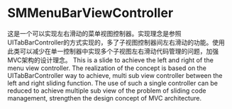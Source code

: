 # SMMenuBarViewController
这是一个可以实现左右滑动的菜单视图控制器。实现理念是参照UITabBarController的方式实现的，多了子视图控制器间左右滑动的功能。使用此类可以减少在单一控制器中实现多个子视图左右滑动代码管理的问题，加强MVC架构的设计理念。 
This is a slide to achieve the left and right of the menu view controller. The realization of the concept is based on the UITabBarController way to achieve, multi sub view controller between the left and right sliding function. The use of such a single controller can be reduced to achieve multiple sub view of the problem of sliding code management, strengthen the design concept of MVC architecture.
